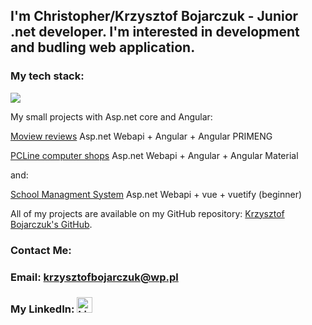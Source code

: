 <h2>I'm Christopher/Krzysztof Bojarczuk - Junior .net developer. I'm interested in development and budling web application.</h2>

<h3> My tech stack: </h1>
<p align="left">
  <a href="https://skillicons.dev">
    <img src="https://skillicons.dev/icons?i=cs,dotnet,ts,angular,vscode,visualstudio,html,git,windows" />
 </a>
</p>

My small projects with Asp.net core and Angular:

 [Moview reviews](https://github.com/KrzysztofBojarczuk/movie-reviews) Asp.net Webapi + Angular + Angular PRIMENG

 [PCLine computer shops](https://github.com/KrzysztofBojarczuk/PCLine-computer-shops) Asp.net Webapi + Angular + Angular Material 

and:

 [School Managment System](https://github.com/KrzysztofBojarczuk/SchoolManagmentSystem) Asp.net Webapi + vue + vuetify (beginner)

All of my projects are available on my GitHub repository: [Krzysztof Bojarczuk's GitHub](https://github.com/KrzysztofBojarczuk?tab=repositories).
<h3>Contact Me:</h3>
 <h3>Email:
 <a href="mailto:krzysztofbojarczuk@wp.pl">krzysztofbojarczuk@wp.pl</a>
</h3>
 <h3>My LinkedIn:
    <a href="https://www.linkedin.com/in/krzysztof-bojarczuk-b23872b9/">
       <img class="linkedin-logo" src="https://skillicons.dev/icons?i=linkedin" alt="LinkedIn Logo" width="25" />
    </a>
</h3>

